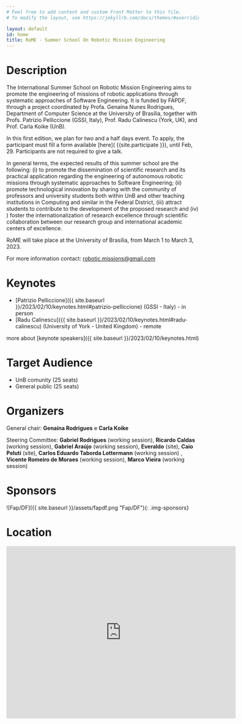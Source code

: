 ```yaml
---
# Feel free to add content and custom Front Matter to this file.
# To modify the layout, see https://jekyllrb.com/docs/themes/#overriding-theme-defaults

layout: default
id: home
title: RoME - Summer School On Robotic Mission Engineering
---
```

# Description

The International Summer School on Robotic Mission Engineering aims to promote the engineering of missions of robotic applications through systematic approaches of Software Engineering. It is funded by FAPDF, through a project coordinated by Profa. Genaína Nunes Rodrigues, Department of Computer Science at the University of Brasília, together with Profs. Patrizio Pelliccione (GSSI, Italy), Prof. Radu Calinescu (York, UK), and Prof. Carla Koike (UnB).

In this first edition, we plan for two and a half days event. To apply, the participant must fill a form available [here]( {{site.participate }}), until Feb, 29. Participants are not required to give a talk. 

In general terms, the expected results of this summer school are the following: (i) to promote the dissemination of scientific research and its practical application regarding the engineering of autonomous robotic missions through systematic approaches to Software Engineering; (ii) promote technological innovation by sharing with the community of professors and university students both within UnB and other teaching institutions in Computing and similar in the Federal District, (iii) attract students to contribute to the development of the proposed research and (iv) ) foster the internationalization of research excellence through scientific collaboration between our research group and international academic centers of excellence.

RoME will take place at the University of Brasília, from March 1 to March 3, 2023.

For more information contact:  robotic.missions@gmail.com

# Keynotes
- [Patrizio Pelliccione]({{ site.baseurl }}/2023/02/10/keynotes.html#patrizio-pelliccione) (GSSI - Italy) - in person
- [Radu Calinescu]({{ site.baseurl }}/2023/02/10/keynotes.html#radu-calinescu) (University of York - United Kingdom) - remote

more about [keynote speakers]({{ site.baseurl }}/2023/02/10/keynotes.html)

# Target Audience
- UnB comunity (25 seats)
- General public (25 seats)

# Organizers

General chair: **Genaína Rodrigues** e **Carla Koike**

Steering Committee: 
**Gabriel Rodrigues** (working session), **Ricardo Caldas** (working session), **Gabriel Araújo** (working session), **Everaldo** (site), **Caio Peluti** (site), **Carlos Eduardo Taborda Lottermann** (working session) , **Vicente Romeiro de Moraes** (working session), **Marco Vieira** (working session)	

# Sponsors

![Fap/DF]({{ site.baseurl }}/assets/fapdf.png "Fap/DF"){: .img-sponsors}

# Location
<iframe src="https://www.google.com/maps/embed?pb=!1m18!1m12!1m3!1d1614.4507420044106!2d-47.87019225640228!3d-15.759991497010041!2m3!1f0!2f0!3f0!3m2!1i1024!2i768!4f13.1!3m3!1m2!1s0x935a3bb88f71361f%3A0x3933d293e644ad55!2zUHLDqWRpbyBkZSBDacOqbmNpYSBkYSBDb21wdXRhw6fDo28gZSBFc3RhdMOtc3RpY2EgLSBDSUMvRVNU!5e0!3m2!1spt-BR!2sbr!4v1676081180278!5m2!1spt-BR!2sbr" width="600" height="450" class="w-full" style="border:0;" allowfullscreen="" loading="lazy" referrerpolicy="no-referrer-when-downgrade"></iframe>





